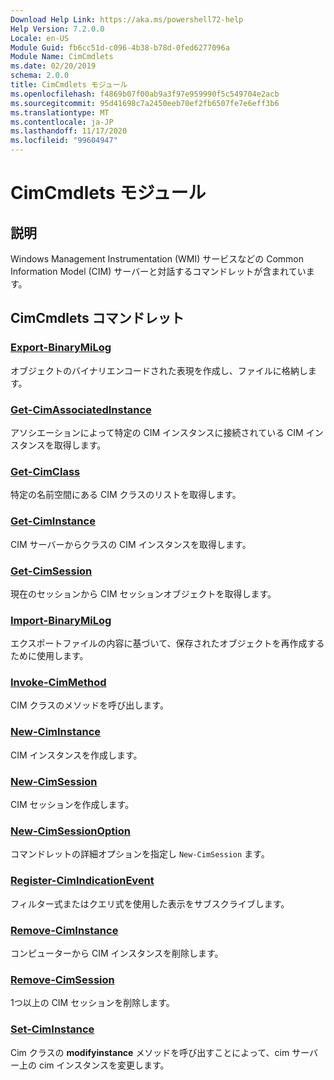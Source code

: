 ```yaml
---
Download Help Link: https://aka.ms/powershell72-help
Help Version: 7.2.0.0
Locale: en-US
Module Guid: fb6cc51d-c096-4b38-b78d-0fed6277096a
Module Name: CimCmdlets
ms.date: 02/20/2019
schema: 2.0.0
title: CimCmdlets モジュール
ms.openlocfilehash: f4869b07f00ab9a3f97e959990f5c549704e2acb
ms.sourcegitcommit: 95d41698c7a2450eeb70ef2fb6507fe7e6eff3b6
ms.translationtype: MT
ms.contentlocale: ja-JP
ms.lasthandoff: 11/17/2020
ms.locfileid: "99604947"
---
```

# CimCmdlets モジュール

## 説明

Windows Management Instrumentation (WMI) サービスなどの Common Information Model (CIM) サーバーと対話するコマンドレットが含まれています。

## CimCmdlets コマンドレット

### [Export-BinaryMiLog](Export-BinaryMiLog.md)
オブジェクトのバイナリエンコードされた表現を作成し、ファイルに格納します。

### [Get-CimAssociatedInstance](Get-CimAssociatedInstance.md)
アソシエーションによって特定の CIM インスタンスに接続されている CIM インスタンスを取得します。

### [Get-CimClass](Get-CimClass.md)
特定の名前空間にある CIM クラスのリストを取得します。

### [Get-CimInstance](Get-CimInstance.md)
CIM サーバーからクラスの CIM インスタンスを取得します。

### [Get-CimSession](Get-CimSession.md)
現在のセッションから CIM セッションオブジェクトを取得します。

### [Import-BinaryMiLog](Import-BinaryMiLog.md)
エクスポートファイルの内容に基づいて、保存されたオブジェクトを再作成するために使用します。

### [Invoke-CimMethod](Invoke-CimMethod.md)
CIM クラスのメソッドを呼び出します。

### [New-CimInstance](New-CimInstance.md)
CIM インスタンスを作成します。

### [New-CimSession](New-CimSession.md)
CIM セッションを作成します。

### [New-CimSessionOption](New-CimSessionOption.md)
コマンドレットの詳細オプションを指定し `New-CimSession` ます。

### [Register-CimIndicationEvent](Register-CimIndicationEvent.md)
フィルター式またはクエリ式を使用した表示をサブスクライブします。

### [Remove-CimInstance](Remove-CimInstance.md)
コンピューターから CIM インスタンスを削除します。

### [Remove-CimSession](Remove-CimSession.md)
1つ以上の CIM セッションを削除します。

### [Set-CimInstance](Set-CimInstance.md)
Cim クラスの **modifyinstance** メソッドを呼び出すことによって、cim サーバー上の cim インスタンスを変更します。

